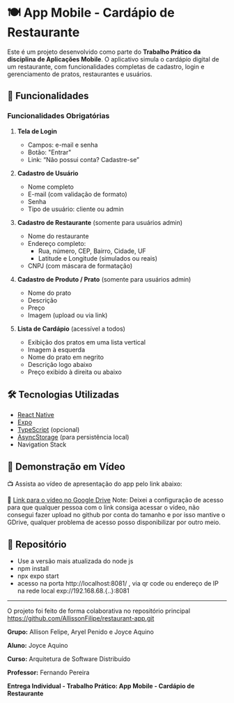 # 🍽️ App Mobile - Cardápio de Restaurante

Este é um projeto desenvolvido como parte do **Trabalho Prático da     disciplina de Aplicações Mobile**. O aplicativo simula o cardápio      digital  de um restaurante, com funcionalidades completas de cadastro, login e gerenciamento de pratos, restaurantes e usuários.

## 📱 Funcionalidades

### Funcionalidades Obrigatórias

1. **Tela de Login**
   - Campos: e-mail e senha
   - Botão: "Entrar"
   - Link: “Não possui conta? Cadastre-se”

2. **Cadastro de Usuário**
   - Nome completo
   - E-mail (com validação de formato)
   - Senha
   - Tipo de usuário: cliente ou admin

3. **Cadastro de Restaurante** (somente para usuários admin)
   - Nome do restaurante
   - Endereço completo:
     - Rua, número, CEP, Bairro, Cidade, UF
     - Latitude e Longitude (simulados ou reais)
   - CNPJ (com máscara de formatação)

4. **Cadastro de Produto / Prato** (somente para usuários admin)
   - Nome do prato
   - Descrição
   - Preço
   - Imagem (upload ou via link)

5. **Lista de Cardápio** (acessível a todos)
   - Exibição dos pratos em uma lista vertical
   - Imagem à esquerda
   - Nome do prato em negrito
   - Descrição logo abaixo
   - Preço exibido à direita ou abaixo

## 🛠️ Tecnologias Utilizadas

- [React Native](https://reactnative.dev/)
- [Expo](https://expo.dev/)
- [TypeScript](https://www.typescriptlang.org/) (opcional)
- [AsyncStorage](https://react-native-async-storage.github.io/async-storage/) (para persistência local)
- Navigation Stack

## 🎥 Demonstração em Vídeo

📺 Assista ao vídeo de apresentação do app pelo link abaixo:

🔗 [Link para o vídeo no Google Drive]([https://youtube.com/seu-video-aqui](https://drive.google.com/file/d/1HlIaAh5TOVc_KekvrVlncnn0jFjrOeuN/view?usp=drive_link))  
Note: Deixei a configuração de acesso para que qualquer pessoa com o link consiga acessar o vídeo, não consegui fazer upload no github por conta do tamanho e por isso mantive o GDrive, qualquer problema de acesso posso disponibilizar por outro meio.


## 🔗 Repositório

- Use a versão mais atualizada do node js
- npm install
- npx expo start
- acesso na porta http://localhost:8081/ , via qr code ou endereço de IP na rede local  exp://192.168.68.{..}:8081

---
O projeto foi feito de forma colaborativa no repositório principal https://github.com/AllissonFilipe/restaurant-app.git

**Grupo:** Allison Felipe, Aryel Penido e Joyce Aquino

**Aluno:** Joyce Aquino  

**Curso:** Arquitetura de Software Distribuído  

**Professor:** Fernando Pereira  

**Entrega Individual - Trabalho Prático: App Mobile - Cardápio de Restaurante**
